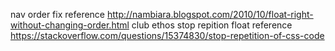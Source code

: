 nav order fix reference http://nambiara.blogspot.com/2010/10/float-right-without-changing-order.html
club ethos stop repition float reference https://stackoverflow.com/questions/15374830/stop-repetition-of-css-code
